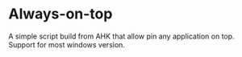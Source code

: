 # Always-on-top
A simple script build from AHK that allow pin any application on top. Support for most windows version.
